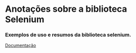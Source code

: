 # Anotações sobre a biblioteca Selenium
### Exemplos de uso e resumos da biblioteca selenium.

[Documentação](https://www.selenium.dev/documentation/)
